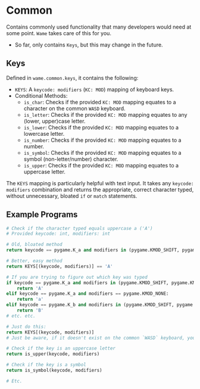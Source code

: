 # Common
Contains commonly used functionality that many developers would need at some point. `Wame` takes care of this for you.
- So far, only contains `Keys`, but this may change in the future.

## Keys
Defined in `wame.common.keys`, it contains the following:
- `KEYS`: A `keycode: modifiers` (`KC: MOD`) mapping of keyboard keys.
- Conditional Methods:
    - `is_char`: Checks if the provided `KC: MOD` mapping equates to a character on the common `WASD` keyboard.
    - `is_letter`: Checks if the provided `KC: MOD` mapping equates to any (lower, upper)case letter.
    - `is_lower`: Checks if the provided `KC: MOD` mapping equates to a lowercase letter.
    - `is_number`: Checks if the provided `KC: MOD` mapping equates to a number.
    - `is_symbol`: Checks if the provided `KC: MOD` mapping equates to a symbol (non-letter/number) character.
    - `is_upper`: Checks if the provided `KC: MOD` mapping equates to a uppercase letter.

The `KEYS` mapping is particularly helpful with text input. It takes any `keycode: modifiers` combination and returns the appropriate, correct character typed, without unnecessary, bloated `if` or `match` statements.

## Example Programs
```python
# Check if the character typed equals uppercase a ('A')
# Provided keycode: int, modifiers: int

# Old, bloated method
return keycode == pygame.K_a and modifiers in (pygame.KMOD_SHIFT, pygame.KMOD_CAPS)

# Better, easy method
return KEYS[(keycode, modifiers)] == 'A'
```
```python
# If you are trying to figure out which key was typed
if keycode == pygame.K_a and modifiers in (pygame.KMOD_SHIFT, pygame.KMOD_CAPS):
    return 'A'
elif keycode == pygame.K_a and modifiers == pygame.KMOD_NONE:
    return 'a'
elif keycode == pygame.K_b and modifiers in (pygame.KMOD_SHIFT, pygame.KMOD_CAPS):
    return 'B'
# etc. etc.

# Just do this:
return KEYS[(keycode, modifiers)]
# Just be aware, if it doesn't exist on the common `WASD` keyboard, you will get a `KeyError`, so keep it in mind
```
```python
# Check if the key is an uppercase letter
return is_upper(keycode, modifiers)

# Check if the key is a symbol
return is_symbol(keycode, modifiers)

# Etc.
```